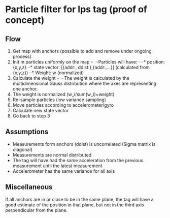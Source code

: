 # Particle filter for lps tag (proof of concept)


## Flow
1. Get map with anchors (possible to add and remove under ongoing process)
2. Init m particles uniformly on the map ··
···Particles will have:··
··* position: {x,y,z}
··* state vector: [{addr:<addr>, ddist:<ddist>},{addr:<addr>,...}] (calculated from {x,y,z})
··* Weight: w (normalized)
3. Calculate the weight ··
···The weight is calculated by the multidimensional Gauss distribution where the axes are representing one anchor.
4. The weight is normalized (w_i/sum(w_i)=weight)
5. Re-sample particles (low variance sampling)
6. Move particles according to accelerometer/gyro
7. Calculate new state vector
8. Go back to step 3


## Assumptions
* Measurements form anchors (ddist) is uncorrelated (Sigma matrix is diagonal)
* Measurements are normal distributed
* The tag will have had the same acceleration from the previous measurement until the latest measurement
* Accelerometer has the same variance for all axis 


## Miscellaneous
If all anchors are in or close to be in the same plane, the tag will have a good estimate of the position in that plane, but not in the third axis perpendicular from the plane.
